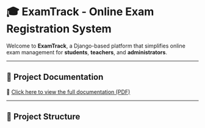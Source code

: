 # 🎓 ExamTrack - Online Exam Registration System

Welcome to **ExamTrack**, a Django-based platform that simplifies online exam management for **students**, **teachers**, and **administrators**.

---

## 📘 Project Documentation

📄 [Click here to view the full documentation (PDF)](./docs/Documentation.pdf)

---

## 📁 Project Structure

